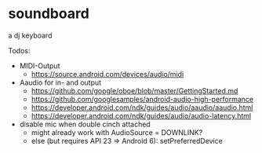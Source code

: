 # soundboard
a dj keyboard

Todos:
 - MIDI-Output
   - https://source.android.com/devices/audio/midi
 - Aaudio for in- and output
   - https://github.com/google/oboe/blob/master/GettingStarted.md
   - https://github.com/googlesamples/android-audio-high-performance
   - https://developer.android.com/ndk/guides/audio/aaudio/aaudio.html
   - https://developer.android.com/ndk/guides/audio/audio-latency.html
 - disable mic when double cinch attached
   - might already work with AudioSource = DOWNLINK?
   - else (but requires API 23 => Android 6): setPreferredDevice



